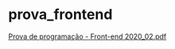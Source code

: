 # prova_frontend

[Prova de programação - Front-end 2020_02.pdf](https://github.com/RodrigoLimaOliveira/prova_frontend/files/7367198/Prova.de.programacao.-.Front-end.2020_02.pdf)
